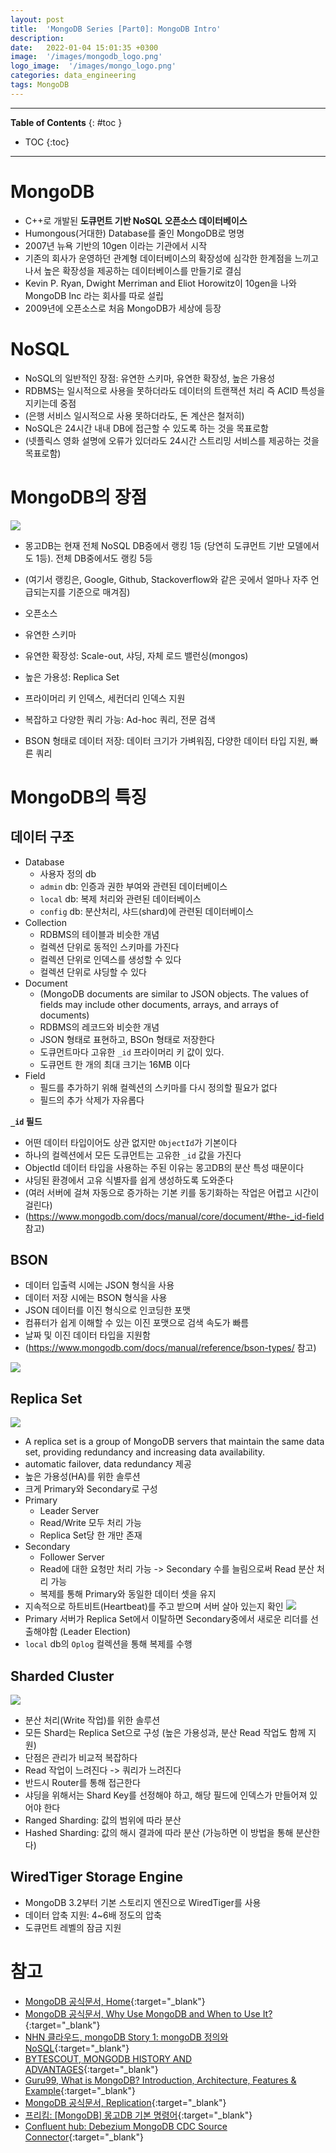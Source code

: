 ```yaml
---
layout: post
title:  'MongoDB Series [Part0]: MongoDB Intro'
description: 
date:   2022-01-04 15:01:35 +0300
image:  '/images/mongodb_logo.png'
logo_image:  '/images/mongo_logo.png'
categories: data_engineering
tags: MongoDB
---
```


---
**Table of Contents**
{: #toc }
*  TOC
{:toc}

---

# MongoDB

- C++로 개발된 **도큐먼트 기반 NoSQL 오픈소스 데이터베이스**
- Humongous(거대한) Database를 줄인 MongoDB로 명명
- 2007년 뉴욕 기반의 10gen 이라는 기관에서 시작
- 기존의 회사가 운영하던 관계형 데이터베이스의 확장성에 심각한 한계점을 느끼고 나서 높은 확장성을 제공하는 데이터베이스를 만들기로 결심
- Kevin P. Ryan, Dwight Merriman and Eliot Horowitz이 10gen을 나와 MongoDB Inc 라는 회사를 따로 설립
- 2009년에 오픈소스로 처음 MongoDB가 세상에 등장

# NoSQL

- NoSQL의 일반적인 장점: 유연한 스키마, 유연한 확장성, 높은 가용성
- RDBMS는 일시적으로 사용을 못하더라도 데이터의 트랜잭션 처리 즉 ACID 특성을 지키는데 중점
- (은행 서비스 일시적으로 사용 못하더라도, 돈 계산은 철저히)
- NoSQL은 24시간 내내 DB에 접근할 수 있도록 하는 것을 목표로함
- (넷플릭스 영화 설명에 오류가 있더라도 24시간 스트리밍 서비스를 제공하는 것을 목표로함)


# MongoDB의 장점

![](/images/mongo_rank.png)

- 몽고DB는 현재 전체 NoSQL DB중에서 랭킹 1등 (당연히 도큐먼트 기반 모델에서도 1등). 전체 DB중에서도 랭킹 5등
- (여기서 랭킹은, Google, Github, Stackoverflow와 같은 곳에서 얼마나 자주 언급되는지를 기준으로 매겨짐)

- 오픈소스
- 유연한 스키마
- 유연한 확장성: Scale-out, 샤딩, 자체 로드 밸런싱(mongos)
- 높은 가용성: Replica Set
- 프라이머리 키 인덱스, 세컨더리 인덱스 지원
- 복잡하고 다양한 쿼리 가능: Ad-hoc 쿼리, 전문 검색
- BSON 형태로 데이터 저장: 데이터 크기가 가벼워짐, 다양한 데이터 타입 지원, 빠른 쿼리

# MongoDB의 특징

## 데이터 구조

- Database
  - 사용자 정의 db
  - `admin` db: 인증과 권한 부여와 관련된 데이터베이스
  - `local` db: 복제 처리와 관련된 데이터베이스
  - `config` db: 분산처리, 샤드(shard)에 관련된 데이터베이스
- Collection
  - RDBMS의 테이블과 비슷한 개념
  - 컬렉션 단위로 동적인 스키마를 가진다
  - 컬렉션 단위로 인덱스를 생성할 수 있다
  - 컬렉션 단위로 샤딩할 수 있다
- Document
  - (MongoDB documents are similar to JSON objects. The values of fields may include other documents, arrays, and arrays of documents)
  - RDBMS의 레코드와 비슷한 개념
  - JSON 형태로 표현하고, BSOn 형태로 저장한다
  - 도큐먼트마다 고유한 `_id` 프라이머리 키 값이 있다.
  - 도큐먼트 한 개의 최대 크기는 16MB 이다
- Field
  - 필드를 추가하기 위해 컬렉션의 스키마를 다시 정의할 필요가 없다
  - 필드의 추가 삭제가 자유롭다

**`_id` 필드**  

- 어떤 데이터 타입이어도 상관 없지만 `ObjectId`가 기본이다
- 하나의 컬렉션에서 모든 도큐먼트는 고유한 `_id` 값을 가진다
- ObjectId 데이터 타입을 사용하는 주된 이유는 몽고DB의 분산 특성 때문이다
- 샤딩된 환경에서 고유 식별자를 쉽게 생성하도록 도와준다
- (여러 서버에 걸쳐 자동으로 증가하는 기본 키를 동기화하는 작업은 어렵고 시간이 걸린다)
- (https://www.mongodb.com/docs/manual/core/document/#the-_id-field 참고)


## BSON

- 데이터 입출력 시에는 JSON 형식을 사용
- 데이터 저장 시에는 BSON 형식을 사용
- JSON 데이터를 이진 형식으로 인코딩한 포맷
- 컴퓨터가 쉽게 이해할 수 있는 이진 포맷으로 검색 속도가 빠름
- 날짜 및 이진 데이터 타입을 지원함
- (https://www.mongodb.com/docs/manual/reference/bson-types/ 참고)

![](/images/json_bson_2.png)

## Replica Set

![](/images/replica_set_1.png)

- A replica set is a group of MongoDB servers that maintain the same data set, providing redundancy and increasing data availability.
- automatic failover, data redundancy 제공
- 높은 가용성(HA)를 위한 솔루션
- 크게 Primary와 Secondary로 구성
- Primary
  - Leader Server
  - Read/Write 모두 처리 가능
  - Replica Set당 한 개만 존재
- Secondary
  - Follower Server
  - Read에 대한 요청만 처리 가능 -> Secondary 수를 늘림으로써 Read 분산 처리 가능
  - 복제를 통해 Primary와 동일한 데이터 셋을 유지
- 지속적으로 하트비트(Heartbeat)를 주고 받으며 서버 살아 있는지 확인
  ![](/images/replica_set_2.png)
- Primary 서버가 Replica Set에서 이탈하면 Secondary중에서 새로운 리더를 선출해야함 (Leader Election)
- `local` db의 `Oplog` 컬렉션을 통해 복제를 수행

## Sharded Cluster

![](/images/sharded_cluster.png)

- 분산 처리(Write 작업)를 위한 솔루션
- 모든 Shard는 Replica Set으로 구성 (높은 가용성과, 분산 Read 작업도 함께 지원)
- 단점은 관리가 비교적 복잡하다
- Read 작업이 느려진다 -> 쿼리가 느려진다
- 반드시 Router를 통해 접근한다
- 샤딩을 위해서는 Shard Key를 선정해야 하고, 해당 필드에 인덱스가 만들어져 있어야 한다
- Ranged Sharding: 값의 범위에 따라 분산
- Hashed Sharding: 값의 해시 결과에 따라 분산 (가능하면 이 방법을 통해 분산한다)

## WiredTiger Storage Engine

- MongoDB 3.2부터 기본 스토리지 엔진으로 WiredTiger를 사용
- 데이터 압축 지원: 4~6배 정도의 압축
- 도큐먼트 레벨의 잠금 지원

# 참고

- [MongoDB 공식문서, Home](https://www.mongodb.com/docs/manual/tutorial/getting-started/){:target="_blank"}
- [MongoDB 공식문서, Why Use MongoDB and When to Use It?](https://www.mongodb.com/why-use-mongodb){:target="_blank"}
- [NHN 클라우드, mongoDB Story 1: mongoDB 정의와 NoSQL](https://meetup.toast.com/posts/274){:target="_blank"}
- [BYTESCOUT, MONGODB HISTORY AND ADVANTAGES](https://bytescout.com/blog/2019/09/mongodb-history-and-advantages.html){:target="_blank"}
- [Guru99, What is MongoDB? Introduction, Architecture, Features & Example](https://www.guru99.com/what-is-mongodb.html){:target="_blank"}
- [MongoDB 공식문서, Replication](https://www.mongodb.com/docs/manual/replication/){:target="_blank"}
- [프리킴: [MongoDB] 몽고DB 기본 명령어](https://freekim.tistory.com/13){:target="_blank"}
- [Confluent hub: Debezium MongoDB CDC Source Connector](https://www.confluent.io/hub/debezium/debezium-connector-mongodb){:target="_blank"}